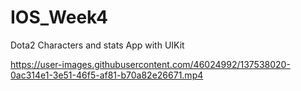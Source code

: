 # IOS_Week4

Dota2 Characters and stats App with UIKit



https://user-images.githubusercontent.com/46024992/137538020-0ac314e1-3e51-46f5-af81-b70a82e26671.mp4

